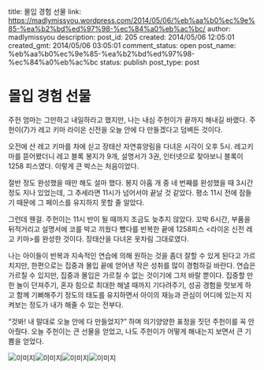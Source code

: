 title: 몰입 경험 선물
link: https://madlymissyou.wordpress.com/2014/05/06/%eb%aa%b0%ec%9e%85-%ea%b2%bd%ed%97%98-%ec%84%a0%eb%ac%bc/
author: madlymissyou
description: 
post_id: 205
created: 2014/05/06 12:05:01
created_gmt: 2014/05/06 03:05:01
comment_status: open
post_name: %eb%aa%b0%ec%9e%85-%ea%b2%bd%ed%97%98-%ec%84%a0%eb%ac%bc
status: publish
post_type: post

# 몰입 경험 선물

주헌 엄마는 그만하고 내일하라고 했지만, 나는 내심 주헌이가 끝까지 해내길 바랬다. 주헌이(7)가 레고 키마 라이온 신전을 오늘 안에 다 만들겠다고 덤벼든 것이다.

오전에 산 레고 키마를 차에 싣고 장태산 자연휴양림을 다녀온 시각이 오후 5시. 레고키마를 뜯어봤더니 레고 블록 봉지가 9개, 설명서가 3권, 인터넷으로 찾아보니 블록이 1258 피스였다. 이렇게 큰 박스는 처음이었다.

절반 정도 완성했을 때만 해도 설마 했다. 봉지 아홉 개 중 네 번째를 완성했을 때 3시간 정도 지나 있었는데, 그 추세라면 11시가 넘어서야 끝날 것 같았다. 평소 11시 전에 잠들기 때문에 그 페이스를 유지하지 못할 줄 알았다.

그런데 웬걸. 주헌이는 11시 반이 될 때까지 조금도 늦추지 않았다. 꼬박 6시간, 부품을 뒤적거리고 설명서에 코를 박고 끼웠다 뺐다를 반복한 끝에 1258피스 <라이온 신전 레고 키마>를 완성한 것이다. 장태산을 다녀온 옷차림 그대로였다.

나는 아이들이 반복과 지속적인 연습에 의해 원하는 것을 좀더 잘할 수 있게 된다고 가르치지만, 한편으로는 집중과 몰입 끝에 얻어낸 작은 성취를 많이 경험하길 바란다. 연습은 가르칠 수 있지만, 집중과 몰입은 가르칠 수 없는 것이기에 그저 바랄 뿐이다. 집중할 만한 놀이 던져주기, 혼자 힘으로 최대한 해낼 때까지 기다려주기, 성공 경험을 맛보게 하고 함께 기뻐해주기 정도의 태도를 유지하면서 아이의 재능과 관심이 어디에 있는지 지켜보는 정도가 내가 해줄 수 있는 전부다.

“것봐! 내 말대로 오늘 안에 다 만들었지?” 하며 의기양양한 표정을 짓던 주헌이를 꼭 안아줬다. 오늘 주헌이는 큰 선물을 얻었고, 나도 주헌이가 어떻게 해내는지 보면서 큰 기쁨을 얻었다.

![이미지](http://madlymissyou.files.wordpress.com/2014/05/2014-05-05-17-03-11.jpg?w=650)![이미지](http://madlymissyou.files.wordpress.com/2014/05/2014-05-05-20-41-12.jpg?w=650)![이미지](http://madlymissyou.files.wordpress.com/2014/05/2014-05-05-22-35-08.jpg?w=650)![이미지](http://madlymissyou.files.wordpress.com/2014/05/2014-05-05-23-26-48.jpg?w=650)